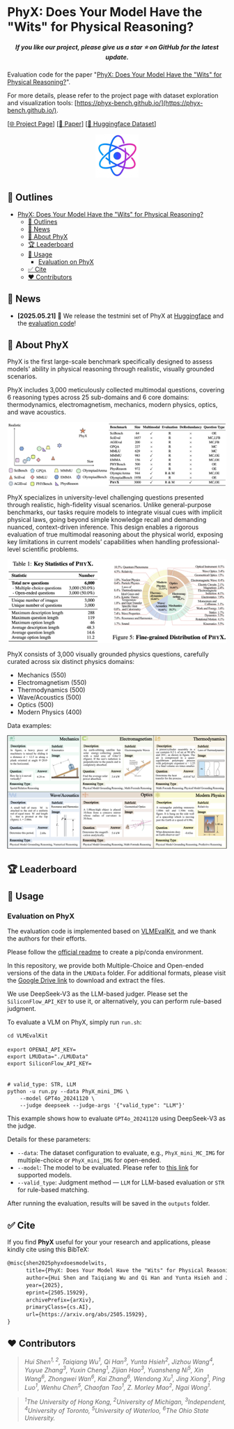 # PhyX: Does Your Model Have the "Wits" for Physical Reasoning?
<h5 align="center"> If you like our project, please give us a star ⭐ on GitHub for the latest update.</h5>

Evaluation code for the paper "[PhyX: Does Your Model Have the "Wits" for Physical Reasoning?](https://huggingface.co/datasets/Cloudriver/PhyX)".

For more details, please refer to the project page with dataset exploration and visualization tools: [https://phyx-bench.github.io/](https://phyx-bench.github.io/).

[[🌐 Project Page](https://phyx-bench.github.io/)] [[📖 Paper](https://arxiv.org/abs/2505.15929)] [[🤗 Huggingface Dataset](https://huggingface.co/datasets/Cloudriver/PhyX)]

<p align="center">
    <img src="assets/PhyX_Logo.png" width="20%"> <br>
</p>

## 📖 Outlines
- [PhyX: Does Your Model Have the "Wits" for Physical Reasoning?](#phyx-does-your-model-have-the-wits-for-physical-reasoning)
  - [📖 Outlines](#-outlines)
  - [🔔 News](#-news)
  - [📝 About PhyX](#-about-phyx)
  - [🏆 Leaderboard](#-leaderboard)
  - [🔮 Usage](#-usage)
    - [Evaluation on PhyX](#evaluation-on-phyx)
  - [✅ Cite](#-cite)
  - [❤️ Contributors](#️-contributors)

## 🔔 News
- **[2025.05.21]** 🚀 We release the testmini set of PhyX at [Huggingface](https://huggingface.co/datasets/Cloudriver/PhyX) and the [evaluation code](https://github.com/NastyMarcus/PhyX)!


## 📝 About PhyX

PhyX is the first large-scale benchmark specifically designed to assess models' ability in physical reasoning through realistic, visually grounded scenarios.

PhyX includes 3,000 meticulously collected multimodal questions, covering 6 reasoning types across 25 sub-domains and 6 core domains: thermodynamics, electromagnetism, mechanics, modern physics, optics, and wave acoustics.

![Sample](assets/data_stat.png)

PhyX specializes in university-level challenging questions presented through realistic, high-fidelity visual scenarios. Unlike general-purpose benchmarks, our tasks require models to integrate visual cues with implicit physical laws, going beyond simple knowledge recall and demanding nuanced, context-driven inference. This design enables a rigorous evaluation of true multimodal reasoning about the physical world, exposing key limitations in current models’ capabilities when handling professional-level scientific problems.

![Sample](assets/data_dis.png)

PhyX consists of 3,000 visually grounded physics questions, carefully curated across six distinct physics domains:
- Mechanics (550)
- Electromagnetism (550)
- Thermodynamics (500)
- Wave/Acoustics (500)
- Optics (500)
- Modern Physics (400)

Data examples:

![Sample](assets/data_sample.png)

## 🏆 Leaderboard


## 🔮 Usage

### Evaluation on PhyX

The evaluation code is implemented based on [VLMEvalKit](https://github.com/open-compass/VLMEvalKit ), and we thank the authors for their efforts.

Please follow the [official readme](README_vlmeval.md) to create a pip/conda environment.

In this repository, we provide both Multiple-Choice and Open-ended versions of the data in the `LMUData` folder. For additional formats, please visit the [Google Drive link](https://drive.google.com/file/d/1g6amKMcNSEwg5rfQPsryGtcFiaNGkNaH/view?usp=sharing ) to download and extract the files.

We use DeepSeek-V3 as the LLM-based judger. Please set the `SiliconFlow_API_KEY` to use it, or alternatively, you can perform rule-based judgment.

To evaluate a VLM on PhyX, simply run `run.sh`:


```
cd VLMEvalKit

export OPENAI_API_KEY=
export LMUData="./LMUData"
export SiliconFlow_API_KEY=


# valid_type: STR, LLM
python -u run.py --data PhyX_mini_IMG \
    --model GPT4o_20241120 \
    --judge deepseek --judge-args '{"valid_type": "LLM"}'

```

This example shows how to evaluate `GPT4o_20241120` using DeepSeek-V3 as the judge.

Details for these parameters:

- `--data`: The dataset configuration to evaluate, e.g., `PhyX_mini_MC_IMG` for multiple-choice or `PhyX_mini_IMG` for open-ended.
- `--model`: The model to be evaluated. Please refer to [this link](https://aicarrier.feishu.cn/wiki/Qp7wwSzQ9iK1Y6kNUJVcr6zTnPe?table=tblsdEpLieDoCxtb ) for supported models.
- `--valid_type`: Judgment method — `LLM` for LLM-based evaluation or `STR` for rule-based matching.

After running the evaluation, results will be saved in the `outputs` folder.


## ✅ Cite
If you find **PhyX** useful for your your research and applications, please kindly cite using this BibTeX:

```latex
@misc{shen2025phyxdoesmodelwits,
      title={PhyX: Does Your Model Have the "Wits" for Physical Reasoning?}, 
      author={Hui Shen and Taiqiang Wu and Qi Han and Yunta Hsieh and Jizhou Wang and Yuyue Zhang and Yuxin Cheng and Zijian Hao and Yuansheng Ni and Xin Wang and Zhongwei Wan and Kai Zhang and Wendong Xu and Jing Xiong and Ping Luo and Wenhu Chen and Chaofan Tao and Zhuoqing Mao and Ngai Wong},
      year={2025},
      eprint={2505.15929},
      archivePrefix={arXiv},
      primaryClass={cs.AI},
      url={https://arxiv.org/abs/2505.15929}, 
}
```

## ❤️ Contributors
> *Hui Shen<sup>1, 2</sup>, Taiqiang Wu<sup>1</sup>, Qi Han<sup>3</sup>, Yunta Hsieh<sup>2</sup>, Jizhou Wang<sup>4</sup>, Yuyue Zhang<sup>3</sup>, Yuxin Cheng<sup>1</sup>, Zijian Hao<sup>3</sup>, Yuansheng Ni<sup>5</sup>, Xin Wang<sup>6</sup>, Zhongwei Wan<sup>6</sup>, Kai Zhang<sup>6</sup>, Wendong Xu<sup>1</sup>, Jing Xiong<sup>1</sup>, Ping Luo<sup>1</sup>, Wenhu Chen<sup>5</sup>, Chaofan Tao<sup>1</sup>, Z. Morley Mao<sup>2</sup>, Ngai Wong<sup>1</sup>.*

> *<sup>1</sup>The University of Hong Kong, <sup>2</sup>University of Michigan, <sup>3</sup>Independent, <sup>4</sup>University of Toronto, <sup>5</sup>University of Waterloo, <sup>6</sup>The Ohio State University.*